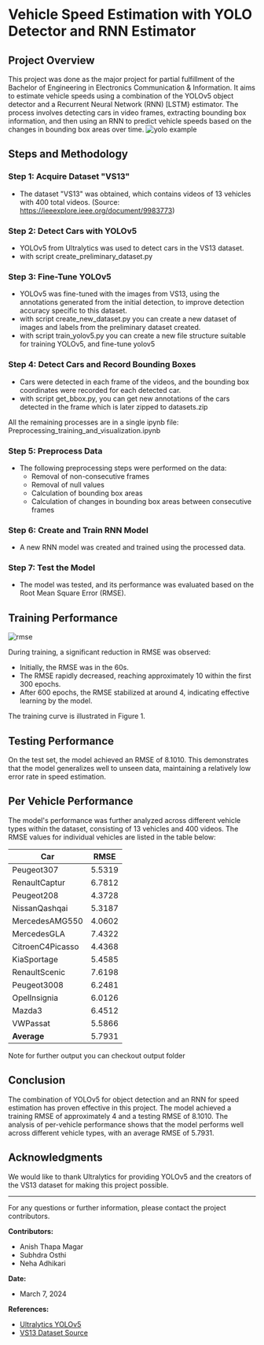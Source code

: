 # Vehicle Speed Estimation with YOLO Detector and RNN Estimator

## Project Overview

This project was done as the major project for partial fulfillment of the Bachelor of Engineering in Electronics Communication & Information. It aims to estimate vehicle speeds using a combination of the YOLOv5 object detector and a Recurrent Neural Network (RNN) [LSTM} estimator. The process involves detecting cars in video frames, extracting bounding box information, and then using an RNN to predict vehicle speeds based on the changes in bounding box areas over time.
![yolo example](https://github.com/anishtm/major/assets/96899635/bd0d7ca5-e8ca-4811-8847-a50ef579cf2d)

## Steps and Methodology

### Step 1: Acquire Dataset "VS13"
- The dataset "VS13" was obtained, which contains videos of 13 vehicles with 400 total videos. (Source: https://ieeexplore.ieee.org/document/9983773)

### Step 2: Detect Cars with YOLOv5
- YOLOv5 from Ultralytics was used to detect cars in the VS13 dataset.
- with script create_preliminary_dataset.py

### Step 3: Fine-Tune YOLOv5
- YOLOv5 was fine-tuned with the images from VS13, using the annotations generated from the initial detection, to improve detection accuracy specific to this dataset.
- with script create_new_dataset.py you can create a new dataset of images and labels from the preliminary dataset created.
- with script train_yolov5.py you can create a new file structure suitable for training YOLOv5, and fine-tune yolov5

### Step 4: Detect Cars and Record Bounding Boxes
- Cars were detected in each frame of the videos, and the bounding box coordinates were recorded for each detected car.
- with script get_bbox.py, you can get new annotations of the cars detected in the frame which is later zipped to datasets.zip

All the remaining processes are in a single ipynb file: Preprocessing_training_and_visualization.ipynb

### Step 5: Preprocess Data
- The following preprocessing steps were performed on the data:
  - Removal of non-consecutive frames
  - Removal of null values
  - Calculation of bounding box areas
  - Calculation of changes in bounding box areas between consecutive frames

### Step 6: Create and Train RNN Model
- A new RNN model was created and trained using the processed data.

### Step 7: Test the Model
- The model was tested, and its performance was evaluated based on the Root Mean Square Error (RMSE).

## Training Performance
![rmse](https://github.com/anishtm/major/assets/96899635/4956e5f4-be59-4832-89a0-57e263a34201)

During training, a significant reduction in RMSE was observed:
- Initially, the RMSE was in the 60s.
- The RMSE rapidly decreased, reaching approximately 10 within the first 300 epochs.
- After 600 epochs, the RMSE stabilized at around 4, indicating effective learning by the model.

The training curve is illustrated in Figure 1.

## Testing Performance

On the test set, the model achieved an RMSE of 8.1010. This demonstrates that the model generalizes well to unseen data, maintaining a relatively low error rate in speed estimation.

## Per Vehicle Performance

The model's performance was further analyzed across different vehicle types within the dataset, consisting of 13 vehicles and 400 videos. The RMSE values for individual vehicles are listed in the table below:

| Car                | RMSE   |
|--------------------|--------|
| Peugeot307         | 5.5319 |
| RenaultCaptur      | 6.7812 |
| Peugeot208         | 4.3728 |
| NissanQashqai      | 5.3187 |
| MercedesAMG550     | 4.0602 |
| MercedesGLA        | 7.4322 |
| CitroenC4Picasso   | 4.4368 |
| KiaSportage        | 5.4585 |
| RenaultScenic      | 7.6198 |
| Peugeot3008        | 6.2481 |
| OpelInsignia       | 6.0126 |
| Mazda3             | 6.4512 |
| VWPassat           | 5.5866 |
| **Average**        | 5.7931 |

Note for further output you can checkout output folder

## Conclusion

The combination of YOLOv5 for object detection and an RNN for speed estimation has proven effective in this project. The model achieved a training RMSE of approximately 4 and a testing RMSE of 8.1010. The analysis of per-vehicle performance shows that the model performs well across different vehicle types, with an average RMSE of 5.7931.

## Acknowledgments

We would like to thank Ultralytics for providing YOLOv5 and the creators of the VS13 dataset for making this project possible.

---

For any questions or further information, please contact the project contributors.

**Contributors:**
- Anish Thapa Magar
- Subhdra Osthi
- Neha Adhikari

**Date:**
- March 7, 2024

**References:**
- [Ultralytics YOLOv5](https://github.com/ultralytics/yolov5)
- [VS13 Dataset Source](https://ieeexplore.ieee.org/document/9983773)
